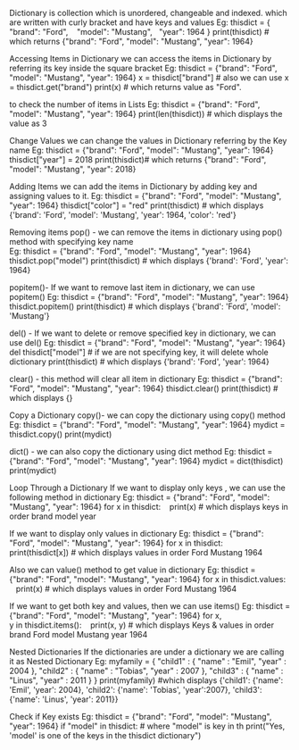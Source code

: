Dictionary is collection which is unordered, changeable and indexed. which are written with curly bracket and have keys and values
	Eg:		thisdict = {
  				"brand": "Ford",
  				"model": "Mustang",
				  "year": 1964
				 }
				print(thisdict) # which returns {"brand": "Ford", "model": "Mustang", "year": 1964}

Accessing Items in Dictionary
 		we can access the items in Dictionary by referring its key inside the square bracket
	Eg:		thisdict = {"brand": "Ford", "model": "Mustang", "year": 1964}
				x = thisdict["brand"] # also we can use x = thisdict.get("brand")
				print(x) # which returns value as "Ford".

to check the number of items in Lists
Eg:		thisdict = {"brand": "Ford", "model": "Mustang", "year": 1964}
			print(len(thisdict)) # which displays the value as 3

Change Values
		we can change the values in Dictionary referring by the Key name
	Eg:		thisdict = {"brand": "Ford", "model": "Mustang", "year": 1964}
				thisdict["year"] = 2018
				print(thisdict)# which returns {"brand": "Ford", "model": "Mustang", "year": 2018}

 Adding Items
		we can add the items in Dictionary by adding key and assigning values to it.
Eg:		thisdict = {"brand": "Ford", "model": "Mustang", "year": 1964}
			thisdict["color"] = "red"
			print(thisdict) 
			# which displays {'brand': 'Ford', 'model': 'Mustang', 'year': 1964, 'color': 'red'}

Removing items
pop() -  we can remove the items in dictionary using pop() method with specifying 		   key name 	
Eg:		thisdict = {"brand": "Ford", "model": "Mustang", "year": 1964}
			thisdict.pop("model")
			print(thisdict)
			# which displays {'brand': 'Ford', 'year': 1964}

popitem()-  If we want to remove last item in dictionary, we can use popitem()
Eg:		thisdict = {"brand": "Ford", "model": "Mustang", "year": 1964}
			thisdict.popitem()
			print(thisdict)
			# which displays {'brand': 'Ford', 'model': 'Mustang'}

del() - If we want to delete or remove specified key in dictionary, we can use del()
Eg:		thisdict = {"brand": "Ford", "model": "Mustang", "year": 1964}
			del thisdict["model"] # if we are not specifying key, it will delete whole dictionary
			print(thisdict)
			# which displays {'brand': 'Ford', 'year': 1964}

clear() - this method will clear all item in dictionary
Eg:		thisdict = {"brand": "Ford", "model": "Mustang", "year": 1964}
			thisdict.clear()
			print(thisdict) # which displays {}

Copy a Dictionary
copy()- we can copy the dictionary using copy() method 
Eg:		thisdict = {"brand": "Ford", "model": "Mustang", "year": 1964}
			mydict = thisdict.copy()
			print(mydict)

dict() -  we can also copy the dictionary using dict method
Eg:		thisdict = {"brand": "Ford", "model": "Mustang", "year": 1964}
			mydict = dict(thisdict)
			print(mydict)

Loop Through a Dictionary
If we want to display only keys , we can use the following method in dictionary
	Eg:		thisdict = {"brand": "Ford", "model": "Mustang", "year": 1964}
				for x in thisdict:
	  			print(x)
				# which displays keys in order
					brand
					model
					year

If we want to display only values in dictionary
	Eg:		thisdict = {"brand": "Ford", "model": "Mustang", "year": 1964}
				for x in thisdict:
	  			print(thisdict[x])
				# which displays values in order
					Ford
					Mustang
					1964

Also we can value() method to get value in dictionary
Eg:		thisdict = {"brand": "Ford", "model": "Mustang", "year": 1964}
			for x in thisdict.values:
	  		print(x)
			# which displays values in order
				Ford
				Mustang
				1964

If we want to get both key and values, then we can use items()
Eg:		thisdict = {"brand": "Ford", "model": "Mustang", "year": 1964}
			for x, y in thisdict.items():
  			print(x, y)
			# which displays Keys & values in order
			brand Ford
			model Mustang
			year 1964

 Nested Dictionaries
		  If the dictionaries are under a dictionary we are calling it as Nested Dictionary
Eg:		myfamily = {
  			"child1" : {
		    "name" : "Emil",
		    "year" : 2004
			 },
		  	"child2" : {
		    "name" : "Tobias",
		    "year" : 2007
		   },
		  "child3" : {
	    "name" : "Linus",
    	"year" : 2011
		  }
		}
		print(myfamily)
		#which displays
{'child1': {'name': 'Emil', 'year': 2004}, 'child2': {'name': 'Tobias', 'year':2007}, 'child3': {'name': 'Linus', 'year': 2011}}


 Check if Key exists 
Eg:		thisdict = {"brand": "Ford", "model": "Mustang", "year": 1964}
			if "model" in thisdict: # where "model" is key in th
			print("Yes, 'model' is one of the keys in the thisdict dictionary")
